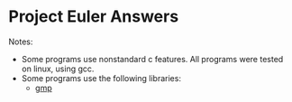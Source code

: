 # Project Euler Answers
Notes:
- Some programs use nonstandard c features. All programs were tested on linux, using gcc.
- Some programs use the following libraries: 
    - [gmp](https://gmplib.org/)
